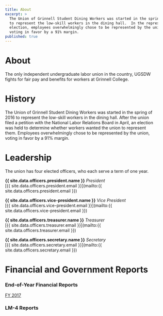 ```yaml
---
title: About
excerpt: >
  The Union of Grinnell Student Dining Workers was started in the spring of 2016
  to represent the low-skill workers in the dining hall.  In the representation
  election, employees overwhelmingly chose to be represented by the union,
  voting in favor by a 91% margin.
published: true
---
```


# About

The only independent undergraduate labor union in the country, UGSDW fights for
fair pay and benefits for workers at Grinnell College.

# History

The Union of Grinnell Student Dining Workers was started in the spring of 2016
to represent the low-skill workers in the dining hall.  After the union filed a
petition with the National Labor Relations Board in April, an election was held
to determine whether workers wanted the union to represent them. Employees
overwhelmingly chose to be represented by the union, voting in favor by a 91%
margin.

# Leadership

The union has four elected officers, who each serve a term of one year.

**{{ site.data.officers.president.name }}** *President* <br>
[{{ site.data.officers.president.email }}](mailto:{{ site.data.officers.president.email }})

**{{ site.data.officers.vice-president.name }}** *Vice President* <br>
[{{ site.data.officers.vice-president.email }}](mailto:{{ site.data.officers.vice-president.email }})

**{{ site.data.officers.treasurer.name }}** *Treasurer* <br>
[{{ site.data.officers.treasurer.email }}](mailto:{{ site.data.officers.treasurer.email }})

**{{ site.data.officers.secretary.name }}** *Secretary* <br>
[{{ site.data.officers.secretary.email }}](mailto:{{ site.data.officers.secretary.email }})

# Financial and Government Reports

### End-of-Year Financial Reports

[FY 2017](/assetes/fy2017.pdf)

### LM-4 Reports
